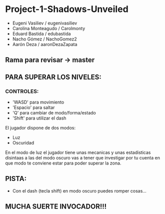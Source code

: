 # Project-1-Shadows-Unveiled

- Eugeni Vasiliev / eugenivasiliev
- Carolina Monteagudo / Carolmonty
- Eduard Bastida / edubastida
- Nacho Gómez / NachoGomez2
- Aarón Deza / aaronDezaZapata

## Rama para revisar -> master

## PARA SUPERAR LOS NIVELES:

### CONTROLES:
- 'WASD' para movimiento
- 'Espacio' para saltar
- 'Q' para cambiar de modo/forma/estado
- 'Shift' para utilizar el dash


El jugador dispone de dos modos:

- Luz
- Oscuridad


En el modo de luz el jugador tiene unas mecanicas y unas estadisticas disintaas a las del modo oscuro
vas a tener que investigar por tu cuenta en que modo te conviene estar para poder superar la zona.

## PISTA:
- Con el dash (tecla shift) en modo oscuro puedes romper cosas...


## MUCHA SUERTE INVOCADOR!!!